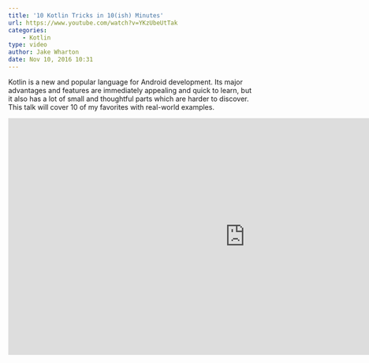 ```yaml
---
title: '10 Kotlin Tricks in 10(ish) Minutes'
url: https://www.youtube.com/watch?v=YKzUbeUtTak
categories:
    - Kotlin
type: video
author: Jake Wharton
date: Nov 10, 2016 10:31
---
```

Kotlin is a new and popular language for Android development. Its major advantages and features are immediately appealing and quick to learn, but it also has a lot of small and thoughtful parts which are harder to discover. This talk will cover 10 of my favorites with real-world examples.


<iframe width="960" height="480" src="https://www.youtube.com/embed/YKzUbeUtTak" frameborder="0" allowfullscreen></iframe>

